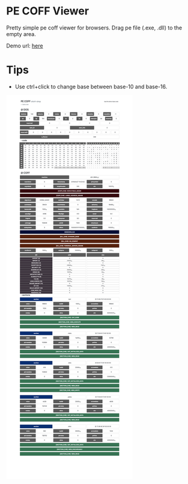 PE COFF Viewer
================

Pretty simple pe coff viewer for browsers. Drag pe file (.exe, .dll) to the empty area. 

Demo url: [here](https://rawcdn.githack.com/co3moz/pe-coff-viewer/77b9a4c2e0a48868843674764df30aeb1daa32ff/src/index.html#demo)

# Tips

* Use ctrl+click to change base between base-10 and base-16.

![](docs/image.png)
